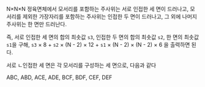 N×N×N 정육면체에서 모서리를 포함하는 주사위는 서로 인접한 세 면이 드러나고, 모서리를 제외한 가장자리를 포함하는 주사위는 인접한 두 면이 드러나고, 그 외에 나머지 주사위는 한 면만 드러난다.

즉, 서로 인접한 세 면의 합의 최솟값 `s3`, 인접한 두 면의 합의 최솟값 `s2`, 한 면의 최솟값 `s1`을 구해, `s3` × 8 + `s2` × (N - 2) × 12 + `s1` × (N - 2) × (N - 2) × 6 을 출력하면 된다.

서로 ㄴ인접한 세 면은 각 모서리를 구성하는 세 면으로, 다음과 같다

ABC, ABD, ACE, ADE, BCF, BDF, CEF, DEF
